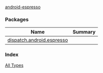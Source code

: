 [android-espresso](./index.md)

### Packages

| Name | Summary |
|---|---|
| [dispatch.android.espresso](dispatch.android.espresso/index.md) |  |

### Index

[All Types](alltypes/index.md)